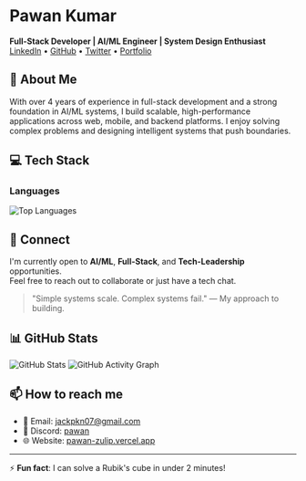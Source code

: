 # Pawan Kumar
**Full-Stack Developer | AI/ML Engineer | System Design Enthusiast**  
[LinkedIn](https://linkedin.com/in/pawan-software-developer) • [GitHub](https://github.com/jackpkn) • [Twitter](https://twitter.com/PknJack86893) • [Portfolio](https://pawan-zulip.vercel.app/)

## 🧠 About Me
With over 4 years of experience in full-stack development and a strong foundation in AI/ML systems, I build scalable, high-performance applications across web, mobile, and backend platforms. I enjoy solving complex problems and designing intelligent systems that push boundaries.

## 💻 Tech Stack
### Languages
![Top Languages](https://github-readme-stats.vercel.app/api/top-langs/?username=jackpkn&layout=compact&theme=github_dark)

## 🤝 Connect
I'm currently open to **AI/ML**, **Full-Stack**, and **Tech-Leadership** opportunities.  
Feel free to reach out to collaborate or just have a tech chat.

> "Simple systems scale. Complex systems fail." — My approach to building.

## 📊 GitHub Stats
![GitHub Stats](https://github-readme-stats.vercel.app/api?username=jackpkn&show_icons=true&theme=github_dark)
![GitHub Activity Graph](https://github-readme-activity-graph.vercel.app/graph?username=jackpkn&theme=github-compact)

<!-- GitHub Streak - Currently not displaying correctly -->
<!-- ![GitHub Streak](https://github-readme-streak-stats.herokuapp.com/?user=jackpkn&theme=github-dark) -->

## 📫 How to reach me
- 📧 Email: jackpkn07@gmail.com
- 💬 Discord: [pawan](https://discord.gg/TsbGVsAJ)
- 🌐 Website: [pawan-zulip.vercel.app](https://pawan-zulip.vercel.app/)

---
⚡ **Fun fact**: I can solve a Rubik's cube in under 2 minutes!
